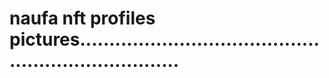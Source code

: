# naufa nft profiles pictures......................................................................
